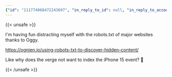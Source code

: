 ```yaml
---
{"id": "111774068472243697", "in_reply_to_id": null, "in_reply_to_account_id": null, "sensitive": false, "spoiler_text": "", "visibility": "public", "language": "en", "replies_count": 1, "reblogs_count": 0, "favourites_count": 0, "edited_at": null, "reblog": null, "application": null, "account": {"id": "108219415927856966", "username": "brozek", "acct": "brozek", "display_name": "Brandon Rozek", "url": "https://fosstodon.org/@brozek", "uri": "https://fosstodon.org/users/brozek", "avatar": "https://cdn.fosstodon.org/accounts/avatars/108/219/415/927/856/966/original/bae9f46f23936e79.jpg", "avatar_static": "https://cdn.fosstodon.org/accounts/avatars/108/219/415/927/856/966/original/bae9f46f23936e79.jpg", "header": "https://fosstodon.org/headers/original/missing.png", "header_static": "https://fosstodon.org/headers/original/missing.png", "noindex": true, "roles": []}, "media_attachments": [], "mentions": [], "tags": [], "emojis": [], "card": {"url": "https://ognjen.io/using-robots-txt-to-discover-hidden-content/", "title": "Using robots.txt to discover hidden content", "description": "robots.txt might prevent search engines from indexing content, but it can expose it to non-robots", "language": "en", "type": "link", "author_name": "", "author_url": "", "provider_name": "Ognjen Regoje \u2022 ognjen.io", "provider_url": "", "html": "", "width": 600, "height": 315, "image": null, "image_description": "", "embed_url": "", "blurhash": "UGRysg9Ff6Rj00azxut7D%RjaeWBM{t7ayWB", "published_at": null}, "poll": null, "syndication": "https://fosstodon.org/@brozek/111774068472243697", "date": "2024-01-18T00:15:33.476Z"}
---
```

{{< unsafe >}}
<p>I&#39;m having fun distracting myself with the robots.txt of major websites thanks to Oggy.</p><p><a href="https://ognjen.io/using-robots-txt-to-discover-hidden-content/" target="_blank" rel="nofollow noopener noreferrer" translate="no"><span class="invisible">https://</span><span class="ellipsis">ognjen.io/using-robots-txt-to-</span><span class="invisible">discover-hidden-content/</span></a></p><p>Like why does the verge not want to index the iPhone 15 event? 🤔</p>
{{< /unsafe >}}
